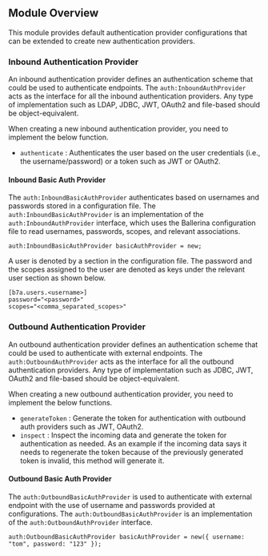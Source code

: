 ## Module Overview

This module provides default authentication provider configurations that can be extended to create new authentication providers.

### Inbound Authentication Provider

An inbound authentication provider defines an authentication scheme that could be used to authenticate endpoints. The `auth:InboundAuthProvider` acts as the interface for all the inbound authentication providers. Any type of implementation such as LDAP, JDBC, JWT, OAuth2 and file-based should be object-equivalent.

When creating a new inbound authentication provider, you need to implement the below function.
- `authenticate` : Authenticates the user based on the user credentials (i.e., the username/password) or a token such as JWT or OAuth2.

#### Inbound Basic Auth Provider

The `auth:InboundBasicAuthProvider` authenticates based on usernames and passwords stored in a configuration file. The `auth:InboundBasicAuthProvider` is an implementation of the `auth:InboundAuthProvider` interface, which uses the Ballerina configuration file to read usernames, passwords, scopes, and relevant associations.

```ballerina
auth:InboundBasicAuthProvider basicAuthProvider = new;
```

A user is denoted by a section in the configuration file. The password and the scopes assigned to the user are denoted as keys under the relevant user section as shown below.

 ```
 [b7a.users.<username>]
 password="<password>"
 scopes="<comma_separated_scopes>"
 ```
### Outbound Authentication Provider

An outbound authentication provider defines an authentication scheme that could be used to authenticate with external endpoints. The `auth:OutboundAuthProvider` acts as the interface for all the outbound authentication providers. Any type of implementation such as JDBC, JWT, OAuth2 and file-based should be object-equivalent.

When creating a new outbound authentication provider, you need to implement the below functions.
- `generateToken` : Generate the token for authentication with outbound auth providers such as JWT, OAuth2.
- `inspect` : Inspect the incoming data and generate the token for authentication as needed. As an example if the incoming data says it needs to regenerate the token because of the previously generated token is invalid, this method will generate it.

#### Outbound Basic Auth Provider

The `auth:OutboundBasicAuthProvider` is used to authenticate with external endpoint with the use of username and passwords provided at configurations. The `auth:OutboundBasicAuthProvider` is an implementation of the `auth:OutboundAuthProvider` interface.

```ballerina
auth:OutboundBasicAuthProvider basicAuthProvider = new({ username: "tom", password: "123" });
```

